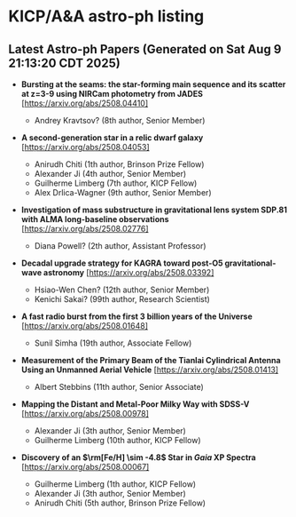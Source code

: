 # KICP/A&A astro-ph listing

## Latest Astro-ph Papers (Generated on Sat Aug  9 21:13:20 CDT 2025)

- **Bursting at the seams: the star-forming main sequence and its scatter at z=3-9 using NIRCam photometry from JADES**
[https://arxiv.org/abs/2508.04410]
  + Andrey Kravtsov? (8th author, Senior Member)

- **A second-generation star in a relic dwarf galaxy**
[https://arxiv.org/abs/2508.04053]
  + Anirudh Chiti (1th author, Brinson Prize Fellow)
  + Alexander Ji (4th author, Senior Member)
  + Guilherme Limberg (7th author, KICP Fellow)
  + Alex Drlica-Wagner (9th author, Senior Member)

- **Investigation of mass substructure in gravitational lens system SDP.81 with ALMA long-baseline observations**
[https://arxiv.org/abs/2508.02776]
  + Diana Powell? (2th author, Assistant Professor)

- **Decadal upgrade strategy for KAGRA toward post-O5 gravitational-wave astronomy**
[https://arxiv.org/abs/2508.03392]
  + Hsiao-Wen Chen? (12th author, Senior Member)
  + Kenichi Sakai? (99th author, Research Scientist)

- **A fast radio burst from the first 3 billion years of the Universe**
[https://arxiv.org/abs/2508.01648]
  + Sunil Simha (19th author, Associate Fellow)

- **Measurement of the Primary Beam of the Tianlai Cylindrical Antenna Using an Unmanned Aerial Vehicle**
[https://arxiv.org/abs/2508.01413]
  + Albert Stebbins (11th author, Senior Associate)

- **Mapping the Distant and Metal-Poor Milky Way with SDSS-V**
[https://arxiv.org/abs/2508.00978]
  + Alexander Ji (3th author, Senior Member)
  + Guilherme Limberg (10th author, KICP Fellow)

- **Discovery of an $\rm[Fe/H] \sim -4.8$ Star in $Gaia$ XP Spectra**
[https://arxiv.org/abs/2508.00067]
  + Guilherme Limberg (1th author, KICP Fellow)
  + Alexander Ji (3th author, Senior Member)
  + Anirudh Chiti (5th author, Brinson Prize Fellow)

